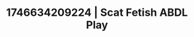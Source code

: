 ---
categories:
- Immersive passion
- Elegant fetish
- AI-generated
- Dark fantasy erotica
- ASMR
- After dark play
- Intimate POV
- Cosplay
image: /assets/images/1746634209224.jpg
layout: post
seo:
  description: Featured content with sensual Scat Fetish, ABDL Play. HD images available.
  keywords: Scat Fetish, ABDL Play
  og_image: /assets/images/1746634209224.jpg
  schema_type: VisualArtwork
tags:
- '#1746634209224'
- Scat Fetish
- ABDL Play
title: 1746634209224 | Scat Fetish ABDL Play
---